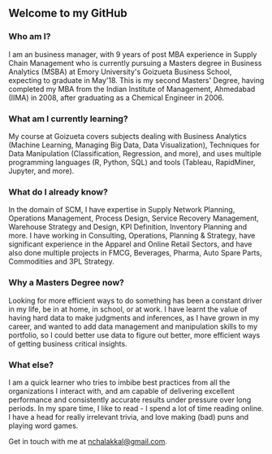 ## Welcome to my GitHub

### Who am I?

I am an business manager, with 9 years of post MBA experience in Supply Chain Management who is currently pursuing a Masters degree in Business Analytics (MSBA) at Emory University's Goizueta Business School, expecting to graduate in May'18. This is my second Masters' Degree, having completed my MBA from the Indian Institute of Management, Ahmedabad (IIMA) in 2008, after graduating as a Chemical Engineer in 2006.

### What am I currently learning?

My course at Goizueta covers subjects dealing with Business Analytics (Machine Learning, Managing Big Data, Data Visualization), Techniques for Data Manipulation (Classification, Regression, and more), and uses multiple programming languages (R, Python, SQL) and tools (Tableau, RapidMiner, Jupyter, and more).

### What do I already know?

In the domain of SCM, I have expertise in Supply Network Planning, Operations Management, Process Design, Service Recovery Management, Warehouse Strategy and Design, KPI Definition, Inventory Planning and more. I have working in Consulting, Operations, Planning & Strategy, have significant experience in the Apparel and Online Retail Sectors, and have also done multiple projects in FMCG, Beverages, Pharma, Auto Spare Parts, Commodities and 3PL Strategy.

### Why a Masters Degree now?

Looking for more efficient ways to do something has been a constant driver in my life, be in at home, in school, or at work. I have learnt the value of having hard data to make judgments and inferences, as I have grown in my career, and wanted to add data management and manipulation skills to my portfolio, so I could better use data to figure out better, more efficient ways of getting business critical insights. 

### What else?

I am a quick learner who tries to imbibe best practices from all the organizations I interact with, and am capable of delivering excellent performance and consistently accurate results under pressure over long periods. In my spare time, I like to read - I spend a lot of time reading online. I have a head for really irrelevant trivia, and love making (bad) puns and playing word games.

Get in touch with me at nchalakkal@gmail.com.
